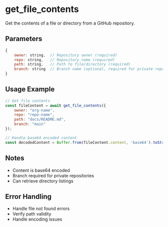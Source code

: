 # get_file_contents

Get the contents of a file or directory from a GitHub repository.

## Parameters
```javascript
{
    owner: string,  // Repository owner (required)
    repo: string,   // Repository name (required)
    path: string,   // Path to file/directory (required)
    branch: string  // Branch name (optional, required for private repos)
}
```

## Usage Example
```javascript
// Get file contents
const fileContent = await get_file_contents({
    owner: "org-name",
    repo: "repo-name",
    path: "docs/README.md",
    branch: "main"
});

// Handle base64 encoded content
const decodedContent = Buffer.from(fileContent.content, 'base64').toString();
```

## Notes
- Content is base64 encoded
- Branch required for private repositories
- Can retrieve directory listings

## Error Handling
- Handle file not found errors
- Verify path validity
- Handle encoding issues